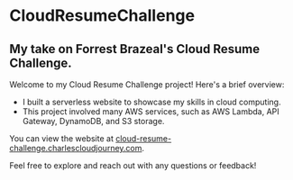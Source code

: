 # CloudResumeChallenge
## My take on Forrest Brazeal's Cloud Resume Challenge.

Welcome to my Cloud Resume Challenge project! Here's a brief overview:

- I built a serverless website to showcase my skills in cloud computing.
- This project involved many AWS services, such as AWS Lambda, API Gateway, DynamoDB, and S3 storage.

You can view the website at [cloud-resume-challenge.charlescloudjourney.com](https://cloud-resume-challenge.charlescloudjourney.com/).

Feel free to explore and reach out with any questions or feedback!
